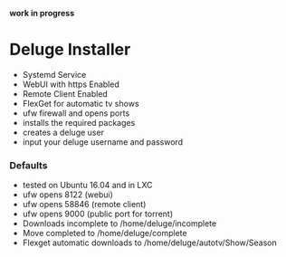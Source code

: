 **work in progress**

# Deluge Installer
* Systemd Service
* WebUI with https Enabled 
* Remote Client Enabled
* FlexGet for automatic tv shows
* ufw firewall and opens ports
* installs the required packages
* creates a deluge user
* input your deluge username and password

### Defaults
* tested on Ubuntu 16.04 and in LXC
* ufw opens 8122 (webui)
* ufw opens 58846 (remote client)
* ufw opens 9000 (public port for torrent)
* Downloads incomplete to /home/deluge/incomplete
* Move completed to /home/deluge/complete
* Flexget automatic downloads to /home/deluge/autotv/Show/Season
